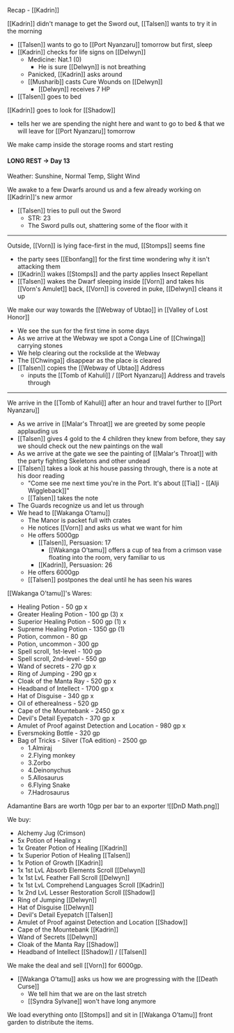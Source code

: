 Recap - [[Kadrin]]

[[Kadrin]] didn't manage to get the Sword out, [[Talsen]] wants to try it in the morning
- [[Talsen]] wants to go to [[Port Nyanzaru]] tomorrow but first, sleep
- [[Kadrin]] checks for life signs on [[Delwyn]]
	- Medicine: Nat.1 (0)
		- He is sure [[Delwyn]] is not breathing
	- Panicked, [[Kadrin]] asks around
	- [[Musharib]] casts Cure Wounds on [[Delwyn]]
		- [[Delwyn]] receives 7 HP
- [[Talsen]] goes to bed

[[Kadrin]] goes to look for [[Shadow]]
- tells her we are spending the night here and want to go to bed & that we will leave for [[Port Nyanzaru]] tomorrow

We make camp inside the storage rooms and start resting

#### LONG REST -> Day 13
Weather: Sunshine, Normal Temp, Slight Wind

We awake to a few Dwarfs around us and a few already working on [[Kadrin]]'s new armor
- [[Talsen]] tries to pull out the Sword
	- STR: 23
	- The Sword pulls out, shattering some of the floor with it
---
Outside, [[Vorn]] is lying face-first in the mud, [[Stomps]] seems fine
- the party sees [[Ebonfang]] for the first time wondering why it isn't attacking them
- [[Kadrin]] wakes [[Stomps]] and the party applies Insect Repellant
- [[Talsen]] wakes the Dwarf sleeping inside [[Vorn]] and takes his [[Vorn's Amulet]] back, [[Vorn]] is covered in puke, [[Delwyn]] cleans it up

We make our way towards the [[Webway of Ubtao]] in [[Valley of Lost Honor]]
- We see the sun for the first time in some days
- As we arrive at the Webway we spot a Conga Line of [[Chwinga]] carrying stones
- We help clearing out the rockslide at the Webway
- The [[Chwinga]] disappear as the place is cleared
- [[Talsen]] copies the [[Webway of Ubtao]] Address
	- inputs the [[Tomb of Kahuli]] / [[Port Nyanzaru]] Address and travels through
---
We arrive in the [[Tomb of Kahuli]] after an hour and travel further to [[Port Nyanzaru]]
- As we arrive in [[Malar's Throat]] we are greeted by some people applauding us
- [[Talsen]] gives 4 gold to the 4 children they knew from before, they say we should check out the new paintings on the wall
- As we arrive at the gate we see the painting of [[Malar's Throat]] with the party fighting Skeletons and other undead
- [[Talsen]] takes a look at his house passing through, there is a note at his door reading
	- "Come see me next time you're in the Port. It's about [[Tia]] - [[Alji Wiggleback]]"
	- [[Talsen]] takes the note
- The Guards recognize us and let us through
- We head to [[Wakanga O’tamu]]
	- The Manor is packet full with crates
	- He notices [[Vorn]] and asks us what we want for him
	- He offers 5000gp
		- [[Talsen]], Persuasion: 17
			- [[Wakanga O’tamu]] offers a cup of tea from a crimson vase floating into the room, very familiar to us
		- [[Kadrin]], Persuasion: 26
	- He offers 6000gp
	- [[Talsen]] postpones the deal until he has seen his wares

[[Wakanga O’tamu]]'s Wares:
- Healing Potion - 50 gp x
- Greater Healing Potion - 100 gp (3) x
- Superior Healing Potion - 500 gp (1) x
- Supreme Healing Potion - 1350 gp (1)
- Potion, common - 80 gp
- Potion, uncommon - 300 gp
- Spell scroll, 1st-level - 100 gp
- Spell scroll, 2nd-level - 550 gp
- Wand of secrets - 270 gp x
- Ring of Jumping - 290 gp x
- Cloak of the Manta Ray - 520 gp x
- Headband of Intellect - 1700 gp x
- Hat of Disguise - 340 gp x
- Oil of etherealness - 520 gp
- Cape of the Mountebank - 2450 gp x
- Devil's Detail Eyepatch - 370 gp x
- Amulet of Proof against Detection and Location - 980 gp x
- Eversmoking Bottle - 320 gp
- Bag of Tricks - Silver (ToA edition) - 2500 gp
	- 1.Almiraj
	- 2.Flying monkey
	- 3.Zorbo
	- 4.Deinonychus
	- 5.Allosaurus
	- 6.Flying Snake
	- 7.Hadrosaurus

Adamantine Bars are worth 10gp per bar to an exporter
![[DnD Math.png]]

We buy:
- Alchemy Jug (Crimson)
- 5x Potion of Healing x
- 1x Greater Potion of Healing [[Kadrin]]
- 1x Superior Potion of Healing [[Talsen]]
- 1x Potion of Growth [[Kadrin]]
- 1x 1st LvL Absorb Elements Scroll [[Delwyn]]
- 1x 1st LvL Feather Fall Scroll [[Delwyn]]
- 1x 1st LvL Comprehend Languages Scroll [[Kadrin]]
- 1x 2nd LvL Lesser Restoration Scroll [[Shadow]]
- Ring of Jumping [[Delwyn]]
- Hat of Disguise [[Delwyn]]
- Devil's Detail Eyepatch [[Talsen]]
- Amulet of Proof against Detection and Location [[Shadow]]
- Cape of the Mountebank [[Kadrin]]
- Wand of Secrets [[Delwyn]]
- Cloak of the Manta Ray [[Shadow]]
- Headband of Intellect [[Shadow]] / [[Talsen]]

We make the deal and sell [[Vorn]] for 6000gp.

- [[Wakanga O’tamu]] asks us how we are progressing with the [[Death Curse]]
	- We tell him that we are on the last stretch
	- [[Syndra Sylvane]] won't have long anymore

We load everything onto [[Stomps]] and sit in [[Wakanga O’tamu]] front garden to distribute the items.